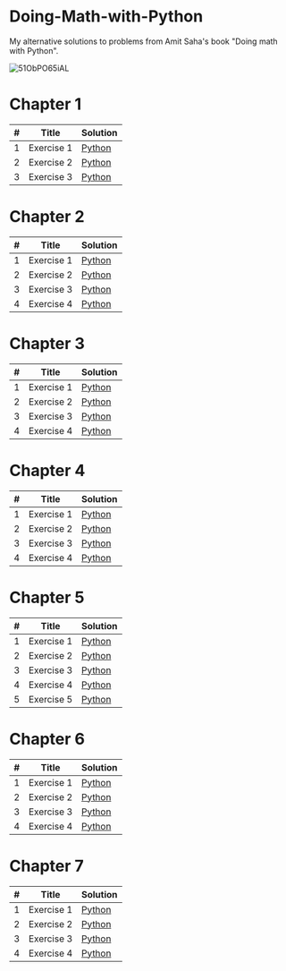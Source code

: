# Doing-Math-with-Python
My alternative solutions to problems from Amit Saha's book "Doing math with Python".

![51ObPO65iAL](https://user-images.githubusercontent.com/37275728/185880825-212f29d3-d8a9-4653-928f-40796471a5c9.jpg)

<h1>Chapter 1</h1>

<table>
<thead>
<tr>
<th>#</th>
<th>Title</th>
<th>Solution</th>
</tr>
</thead>
<tbody>
<tr>
<td>1</td>
<td>Exercise 1</td>
<td><a href="https://github.com/djeada/Doing-Math-with-Python/blob/master/src/Chapter1/Exercise1.py">Python</a></td>
</tr>
<tr>
<td>2</td>
<td>Exercise 2</td>
<td><a href="https://github.com/djeada/Doing-Math-with-Python/blob/master/src/Chapter1/Exercise2.py">Python</a></td>
</tr>
<tr>
<td>3</td>
<td>Exercise 3</td>
<td><a href="https://github.com/djeada/Doing-Math-with-Python/blob/master/src/Chapter1/Exercise3.py">Python</a></td>
</tr>
</tbody>
</table>

<h1>Chapter 2</h1>

<table>
<thead>
<tr>
<th>#</th>
<th>Title</th>
<th>Solution</th>
</tr>
</thead>
<tbody>
<tr>
<td>1</td>
<td>Exercise 1</td>
<td><a href="https://github.com/djeada/Doing-Math-with-Python/blob/master/src/Chapter2/Exercise1.py">Python</a></td>
</tr>
<tr>
<td>2</td>
<td>Exercise 2</td>
<td><a href="https://github.com/djeada/Doing-Math-with-Python/blob/master/src/Chapter2/Exercise2.py">Python</a></td>
</tr>
<tr>
<td>3</td>
<td>Exercise 3</td>
<td><a href="https://github.com/djeada/Doing-Math-with-Python/blob/master/src/Chapter2/Exercise3.pyy">Python</a></td>
</tr>
<tr>
<td>4</td>
<td>Exercise 4</td>
<td><a href="https://github.com/djeada/Doing-Math-with-Python/blob/master/src/Chapter2/Exercise4.py">Python</a></td>
</tr>
</tbody>
</table>

<h1>Chapter 3</h1>

<table>
<thead>
<tr>
<th>#</th>
<th>Title</th>
<th>Solution</th>
</tr>
</thead>
<tbody>
<tr>
<td>1</td>
<td>Exercise 1</td>
<td><a href="https://github.com/djeada/Doing-Math-with-Python/blob/master/src/Chapter3/Exercise1.py">Python</a></td>
</tr>
<tr>
<td>2</td>
<td>Exercise 2</td>
<td><a href="https://github.com/djeada/Doing-Math-with-Python/blob/master/src/Chapter3/Exercise2.py">Python</a></td>
</tr>
<tr>
<td>3</td>
<td>Exercise 3</td>
<td><a href="https://github.com/djeada/Doing-Math-with-Python/blob/master/src/Chapter3/Exercise3.py">Python</a></td>
</tr>
 <tr>
<td>4</td>
<td>Exercise 4</td>
<td><a href="https://github.com/djeada/Doing-Math-with-Python/blob/master/src/Chapter3/Exercise4.py">Python</a></td>
</tr>
</tbody>
</table>

<h1>Chapter 4</h1>

<table>
<thead>
<tr>
<th>#</th>
<th>Title</th>
<th>Solution</th>
</tr>
</thead>
<tbody>
<tr>
<td>1</td>
<td>Exercise 1</td>
<td><a href="https://github.com/djeada/Doing-Math-with-Python/blob/master/src/Chapter4/Exercise1.py">Python</a></td>
</tr>
<tr>
<td>2</td>
<td>Exercise 2</td>
<td><a href="https://github.com/djeada/Doing-Math-with-Python/blob/master/src/Chapter4/Exercise2.py">Python</a></td>
</tr>
<tr>
<td>3</td>
<td>Exercise 3</td>
<td><a href="https://github.com/djeada/Doing-Math-with-Python/blob/master/src/Chapter4/Exercise3.py">Python</a></td>
</tr>
<tr>
<td>4</td>
<td>Exercise 4</td>
<td><a href="https://github.com/djeada/Doing-Math-with-Python/blob/master/src/Chapter4/Exercise4.py">Python</a></td>
</tr>
</tbody>
</table>


<h1>Chapter 5</h1>

<table>
<thead>
<tr>
<th>#</th>
<th>Title</th>
<th>Solution</th>
</tr>
</thead>
<tbody>
<tr>
<td>1</td>
<td>Exercise 1</td>
<td><a href="https://github.com/djeada/Doing-Math-with-Python/blob/master/src/Chapter5/Exercise1.pyy">Python</a></td>
</tr>
<tr>
<td>2</td>
<td>Exercise 2</td>
<td><a href="https://github.com/djeada/Doing-Math-with-Python/blob/master/src/Chapter5/Exercise2.py">Python</a></td>
</tr>
<tr>
<td>3</td>
<td>Exercise 3</td>
<td><a href="https://github.com/djeada/Doing-Math-with-Python/blob/master/src/Chapter5/Exercise3.py">Python</a></td>
</tr>
<tr>
<td>4</td>
<td>Exercise 4</td>
<td><a href="https://github.com/djeada/Doing-Math-with-Python/blob/master/src/Chapter5/Exercise4.py">Python</a></td>
</tr>
<tr>
<td>5</td>
<td>Exercise 5</td>
<td><a href="https://github.com/djeada/Doing-Math-with-Python/blob/master/src/Chapter5/Exercise5.py">Python</a></td>
</tr>
</tbody>
</table>

<h1>Chapter 6</h1>

<table>
<thead>
<tr>
<th>#</th>
<th>Title</th>
<th>Solution</th>
</tr>
</thead>
<tbody>
<tr>
<td>1</td>
<td>Exercise 1</td>
<td><a href="https://github.com/djeada/Doing-Math-with-Python/blob/master/src/Chapter6/Exercise1.py">Python</a></td>
</tr>
<tr>
<td>2</td>
<td>Exercise 2</td>
<td><a href="https://github.com/djeada/Doing-Math-with-Python/blob/master/src/Chapter6/Exercise2.py">Python</a></td>
</tr>
<tr>
<td>3</td>
<td>Exercise 3</td>
<td><a href="https://github.com/djeada/Doing-Math-with-Python/blob/master/src/Chapter6/Exercise3.py">Python</a></td>
</tr>
<tr>
<td>4</td>
<td>Exercise 4</td>
<td><a href="https://github.com/djeada/Doing-Math-with-Python/blob/master/src/Chapter6/Exercise4.py">Python</a></td>
</tr>
</tbody>
</table>

<h1>Chapter 7</h1>

<table>
<thead>
<tr>
<th>#</th>
<th>Title</th>
<th>Solution</th>
</tr>
</thead>
<tbody>
<tr>
<td>1</td>
<td>Exercise 1</td>
<td><a href="https://github.com/djeada/Doing-Math-with-Python/blob/master/src/Chapter7/Exercise1.py">Python</a></td>
</tr>
<tr>
<td>2</td>
<td>Exercise 2</td>
<td><a href="https://github.com/djeada/Doing-Math-with-Python/blob/master/src/Chapter7/Exercise2.py">Python</a></td>
</tr>
<tr>
<td>3</td>
<td>Exercise 3</td>
<td><a href="https://github.com/djeada/Doing-Math-with-Python/blob/master/src/Chapter7/Exercise3.py">Python</a></td>
</tr>
  <tr>
<td>4</td>
<td>Exercise 4</td>
<td><a href="https://github.com/djeada/Doing-Math-with-Python/blob/master/src/Chapter7/Exercise4.py">Python</a></td>
</tr>
</tbody>
</table>
